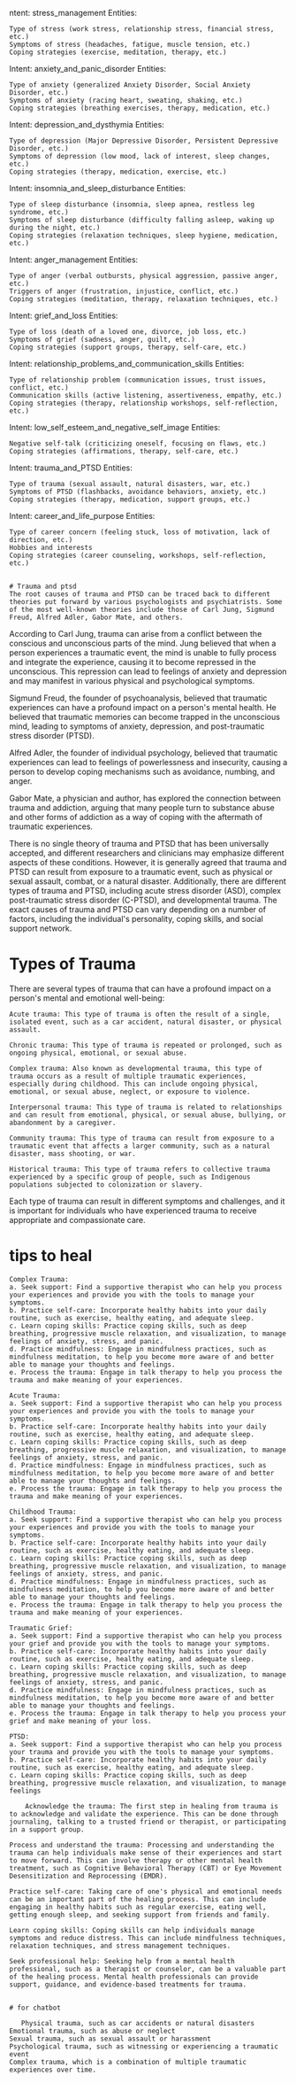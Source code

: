 ntent: stress_management
Entities:

    Type of stress (work stress, relationship stress, financial stress, etc.)
    Symptoms of stress (headaches, fatigue, muscle tension, etc.)
    Coping strategies (exercise, meditation, therapy, etc.)

Intent: anxiety_and_panic_disorder
Entities:

    Type of anxiety (generalized Anxiety Disorder, Social Anxiety Disorder, etc.)
    Symptoms of anxiety (racing heart, sweating, shaking, etc.)
    Coping strategies (breathing exercises, therapy, medication, etc.)

Intent: depression_and_dysthymia
Entities:

    Type of depression (Major Depressive Disorder, Persistent Depressive Disorder, etc.)
    Symptoms of depression (low mood, lack of interest, sleep changes, etc.)
    Coping strategies (therapy, medication, exercise, etc.)

Intent: insomnia_and_sleep_disturbance
Entities:

    Type of sleep disturbance (insomnia, sleep apnea, restless leg syndrome, etc.)
    Symptoms of sleep disturbance (difficulty falling asleep, waking up during the night, etc.)
    Coping strategies (relaxation techniques, sleep hygiene, medication, etc.)

Intent: anger_management
Entities:

    Type of anger (verbal outbursts, physical aggression, passive anger, etc.)
    Triggers of anger (frustration, injustice, conflict, etc.)
    Coping strategies (meditation, therapy, relaxation techniques, etc.)

Intent: grief_and_loss
Entities:

    Type of loss (death of a loved one, divorce, job loss, etc.)
    Symptoms of grief (sadness, anger, guilt, etc.)
    Coping strategies (support groups, therapy, self-care, etc.)

Intent: relationship_problems_and_communication_skills
Entities:

    Type of relationship problem (communication issues, trust issues, conflict, etc.)
    Communication skills (active listening, assertiveness, empathy, etc.)
    Coping strategies (therapy, relationship workshops, self-reflection, etc.)

Intent: low_self_esteem_and_negative_self_image
Entities:

    Negative self-talk (criticizing oneself, focusing on flaws, etc.)
    Coping strategies (affirmations, therapy, self-care, etc.)

Intent: trauma_and_PTSD
Entities:

    Type of trauma (sexual assault, natural disasters, war, etc.)
    Symptoms of PTSD (flashbacks, avoidance behaviors, anxiety, etc.)
    Coping strategies (therapy, medication, support groups, etc.)

Intent: career_and_life_purpose
Entities:

    Type of career concern (feeling stuck, loss of motivation, lack of direction, etc.)
    Hobbies and interests
    Coping strategies (career counseling, workshops, self-reflection, etc.)
    
    
    # Trauma and ptsd
    The root causes of trauma and PTSD can be traced back to different theories put forward by various psychologists and psychiatrists. Some of the most well-known theories include those of Carl Jung, Sigmund Freud, Alfred Adler, Gabor Mate, and others.

According to Carl Jung, trauma can arise from a conflict between the conscious and unconscious parts of the mind. Jung believed that when a person experiences a traumatic event, the mind is unable to fully process and integrate the experience, causing it to become repressed in the unconscious. This repression can lead to feelings of anxiety and depression and may manifest in various physical and psychological symptoms.

Sigmund Freud, the founder of psychoanalysis, believed that traumatic experiences can have a profound impact on a person's mental health. He believed that traumatic memories can become trapped in the unconscious mind, leading to symptoms of anxiety, depression, and post-traumatic stress disorder (PTSD).

Alfred Adler, the founder of individual psychology, believed that traumatic experiences can lead to feelings of powerlessness and insecurity, causing a person to develop coping mechanisms such as avoidance, numbing, and anger.

Gabor Mate, a physician and author, has explored the connection between trauma and addiction, arguing that many people turn to substance abuse and other forms of addiction as a way of coping with the aftermath of traumatic experiences.

There is no single theory of trauma and PTSD that has been universally accepted, and different researchers and clinicians may emphasize different aspects of these conditions. However, it is generally agreed that trauma and PTSD can result from exposure to a traumatic event, such as physical or sexual assault, combat, or a natural disaster. Additionally, there are different types of trauma and PTSD, including acute stress disorder (ASD), complex post-traumatic stress disorder (C-PTSD), and developmental trauma. The exact causes of trauma and PTSD can vary depending on a number of factors, including the individual's personality, coping skills, and social support network.

# Types of Trauma

There are several types of trauma that can have a profound impact on a person's mental and emotional well-being:

    Acute trauma: This type of trauma is often the result of a single, isolated event, such as a car accident, natural disaster, or physical assault.

    Chronic trauma: This type of trauma is repeated or prolonged, such as ongoing physical, emotional, or sexual abuse.

    Complex trauma: Also known as developmental trauma, this type of trauma occurs as a result of multiple traumatic experiences, especially during childhood. This can include ongoing physical, emotional, or sexual abuse, neglect, or exposure to violence.

    Interpersonal trauma: This type of trauma is related to relationships and can result from emotional, physical, or sexual abuse, bullying, or abandonment by a caregiver.

    Community trauma: This type of trauma can result from exposure to a traumatic event that affects a larger community, such as a natural disaster, mass shooting, or war.

    Historical trauma: This type of trauma refers to collective trauma experienced by a specific group of people, such as Indigenous populations subjected to colonization or slavery.

Each type of trauma can result in different symptoms and challenges, and it is important for individuals who have experienced trauma to receive appropriate and compassionate care.

# tips to heal

    Complex Trauma:
    a. Seek support: Find a supportive therapist who can help you process your experiences and provide you with the tools to manage your symptoms.
    b. Practice self-care: Incorporate healthy habits into your daily routine, such as exercise, healthy eating, and adequate sleep.
    c. Learn coping skills: Practice coping skills, such as deep breathing, progressive muscle relaxation, and visualization, to manage feelings of anxiety, stress, and panic.
    d. Practice mindfulness: Engage in mindfulness practices, such as mindfulness meditation, to help you become more aware of and better able to manage your thoughts and feelings.
    e. Process the trauma: Engage in talk therapy to help you process the trauma and make meaning of your experiences.

    Acute Trauma:
    a. Seek support: Find a supportive therapist who can help you process your experiences and provide you with the tools to manage your symptoms.
    b. Practice self-care: Incorporate healthy habits into your daily routine, such as exercise, healthy eating, and adequate sleep.
    c. Learn coping skills: Practice coping skills, such as deep breathing, progressive muscle relaxation, and visualization, to manage feelings of anxiety, stress, and panic.
    d. Practice mindfulness: Engage in mindfulness practices, such as mindfulness meditation, to help you become more aware of and better able to manage your thoughts and feelings.
    e. Process the trauma: Engage in talk therapy to help you process the trauma and make meaning of your experiences.

    Childhood Trauma:
    a. Seek support: Find a supportive therapist who can help you process your experiences and provide you with the tools to manage your symptoms.
    b. Practice self-care: Incorporate healthy habits into your daily routine, such as exercise, healthy eating, and adequate sleep.
    c. Learn coping skills: Practice coping skills, such as deep breathing, progressive muscle relaxation, and visualization, to manage feelings of anxiety, stress, and panic.
    d. Practice mindfulness: Engage in mindfulness practices, such as mindfulness meditation, to help you become more aware of and better able to manage your thoughts and feelings.
    e. Process the trauma: Engage in talk therapy to help you process the trauma and make meaning of your experiences.

    Traumatic Grief:
    a. Seek support: Find a supportive therapist who can help you process your grief and provide you with the tools to manage your symptoms.
    b. Practice self-care: Incorporate healthy habits into your daily routine, such as exercise, healthy eating, and adequate sleep.
    c. Learn coping skills: Practice coping skills, such as deep breathing, progressive muscle relaxation, and visualization, to manage feelings of anxiety, stress, and panic.
    d. Practice mindfulness: Engage in mindfulness practices, such as mindfulness meditation, to help you become more aware of and better able to manage your thoughts and feelings.
    e. Process the trauma: Engage in talk therapy to help you process your grief and make meaning of your loss.

    PTSD:
    a. Seek support: Find a supportive therapist who can help you process your trauma and provide you with the tools to manage your symptoms.
    b. Practice self-care: Incorporate healthy habits into your daily routine, such as exercise, healthy eating, and adequate sleep.
    c. Learn coping skills: Practice coping skills, such as deep breathing, progressive muscle relaxation, and visualization, to manage feelings
    
        Acknowledge the trauma: The first step in healing from trauma is to acknowledge and validate the experience. This can be done through journaling, talking to a trusted friend or therapist, or participating in a support group.

    Process and understand the trauma: Processing and understanding the trauma can help individuals make sense of their experiences and start to move forward. This can involve therapy or other mental health treatment, such as Cognitive Behavioral Therapy (CBT) or Eye Movement Desensitization and Reprocessing (EMDR).

    Practice self-care: Taking care of one's physical and emotional needs can be an important part of the healing process. This can include engaging in healthy habits such as regular exercise, eating well, getting enough sleep, and seeking support from friends and family.

    Learn coping skills: Coping skills can help individuals manage symptoms and reduce distress. This can include mindfulness techniques, relaxation techniques, and stress management techniques.

    Seek professional help: Seeking help from a mental health professional, such as a therapist or counselor, can be a valuable part of the healing process. Mental health professionals can provide support, guidance, and evidence-based treatments for trauma.
    
    
    # for chatbot
    
       Physical trauma, such as car accidents or natural disasters
    Emotional trauma, such as abuse or neglect
    Sexual trauma, such as sexual assault or harassment
    Psychological trauma, such as witnessing or experiencing a traumatic event
    Complex trauma, which is a combination of multiple traumatic experiences over time.
